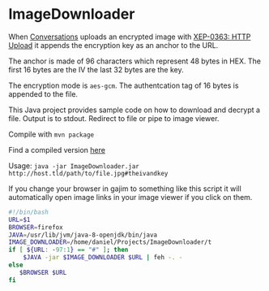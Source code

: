 # ImageDownloader
When [Conversations](https://conversations.im) uploads an encrypted image with [XEP-0363: HTTP Upload](http://xmpp.org/extensions/xep-0363.html) it appends the encryption key as an anchor to the URL.

The anchor is made of 96 characters which represent 48 bytes in HEX. The first 16 bytes are the IV the last 32 bytes are the key.

The encryption mode is ```aes-gcm```. The authentcation tag of 16 bytes is appended to the file.

This Java project provides sample code on how to download and decrypt a file. Output is to stdout. Redirect to file or pipe to image viewer.

Compile with ```mvn package```

Find a compiled version [here](https://gultsch.de/ImageDownloader-0.1.jar)

Usage: ```java -jar ImageDownloader.jar http://host.tld/path/to/file.jpg#theivandkey```

If you change your browser in gajim to something like this script it will automatically open image links in your image viewer if you click on them.
```bash
#!/bin/bash
URL=$1
BROWSER=firefox
JAVA=/usr/lib/jvm/java-8-openjdk/bin/java
IMAGE_DOWNLOADER=/home/daniel/Projects/ImageDownloader/t
if [ ${URL: -97:1} == "#" ]; then
	$JAVA -jar $IMAGE_DOWNLOADER $URL | feh -. -
else
   $BROWSER $URL
fi
```

